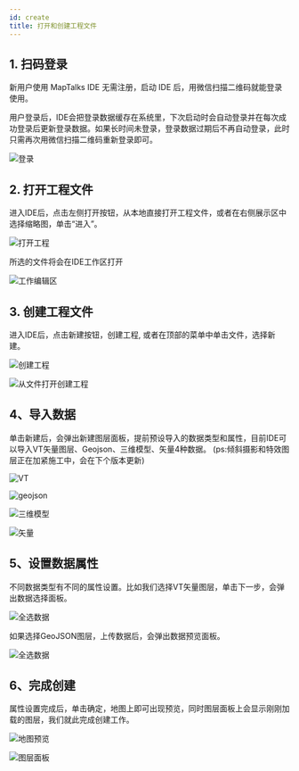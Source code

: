 ```yaml
---
id: create
title: 打开和创建工程文件
---
```


## 1. 扫码登录

新用户使用 MapTalks IDE 无需注册，启动 IDE 后，用微信扫描二维码就能登录使用。

用户登录后，IDE会把登录数据缓存在系统里，下次启动时会自动登录并在每次成功登录后更新登录数据。如果长时间未登录，登录数据过期后不再自动登录，此时只需再次用微信扫描二维码重新登录即可。

![登录](./assets/create/0.jpg)

## 2. 打开工程文件

进入IDE后，点击左侧打开按钮，从本地直接打开工程文件，或者在右侧展示区中选择缩略图，单击“进入”。

![打开工程](./assets/create/2.jpg)

所选的文件将会在IDE工作区打开

![工作编辑区](./assets/create/4.jpg)


## 3. 创建工程文件

进入IDE后，点击新建按钮，创建工程, 或者在顶部的菜单中单击文件，选择新建。

![创建工程](./assets/create/1.jpg)

![从文件打开创建工程](./assets/create/3.jpg)

## 4、导入数据

单击新建后，会弹出新建图层面板，提前预设导入的数据类型和属性，目前IDE可以导入VT矢量图层、Geojson、三维模型、矢量4种数据。
(ps:倾斜摄影和特效图层正在加紧施工中，会在下个版本更新)

![VT](./assets/create/5.jpg)

![geojson](./assets/create/9.jpg)

![三维模型](./assets/create/10.jpg)

![矢量](./assets/create/11.jpg)

## 5、设置数据属性

不同数据类型有不同的属性设置。比如我们选择VT矢量图层，单击下一步，会弹出数据选择面板。

![全选数据](./assets/create/6.jpg)

如果选择GeoJSON图层，上传数据后，会弹出数据预览面板。

![全选数据](./assets/create/12.jpg)

## 6、完成创建

属性设置完成后，单击确定，地图上即可出现预览，同时图层面板上会显示刚刚加载的图层，我们就此完成创建工作。

![地图预览](./assets/create/7.jpg)

![图层面板](./assets/create/8.jpg)
